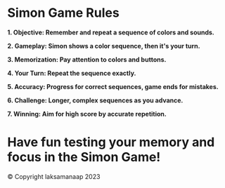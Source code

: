 # Simon Game Rules

**1. Objective: Remember and repeat a sequence of colors and sounds.**

**2. Gameplay: Simon shows a color sequence, then it's your turn.**

**3. Memorization: Pay attention to colors and buttons.**

**4. Your Turn: Repeat the sequence exactly.**

**5. Accuracy: Progress for correct sequences, game ends for mistakes.**

**6. Challenge: Longer, complex sequences as you advance.**

**7. Winning: Aim for high score by accurate repetition.**

# Have fun testing your memory and focus in the Simon Game!

© Copyright laksamanaap 2023
